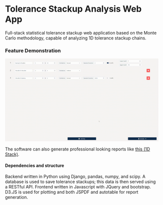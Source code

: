 # Tolerance Stackup Analysis Web App
Full-stack statistical tolerance stackup web application based on the Monte Carlo methodology, capable of analyzing 1D tolerance stackup chains. 

### Feature Demonstration

![1D Chain Video](https://raw.githubusercontent.com/slehmann1/Mechanitool/master/resources/SampleVideo.gif)

The software can also generate professional looking reports like [this (1D Stack)](https://github.com/slehmann1/Mechanitool/raw/master/resources/ToleranceStackupReport.pdf).

#### Dependencies and structure
Backend written in Python using Django, pandas, numpy, and scipy. A database is used to save tolerance stackups; this data is then served using a RESTful API.
Frontend written in Javascript with JQuery and bootstrap. D3.JS is used for plotting and both JSPDF and autotable for report generation. 